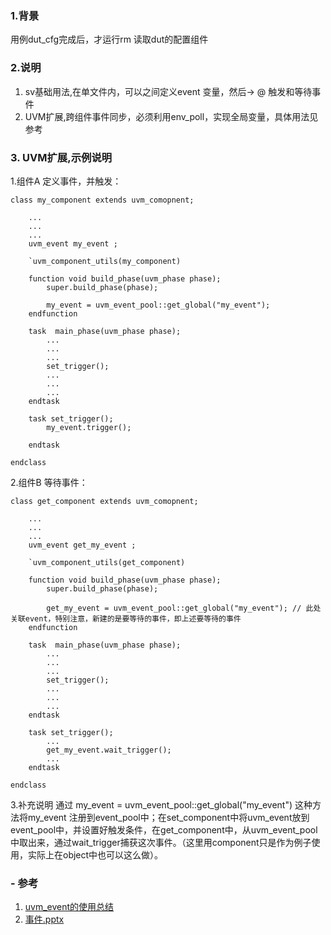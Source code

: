 ### 1.背景
用例dut_cfg完成后，才运行rm 读取dut的配置组件

### 2.说明
1. sv基础用法,在单文件内，可以之间定义event 变量，然后->  @ 触发和等待事件
2. UVM扩展,跨组件事件同步，必须利用env_poll，实现全局变量，具体用法见参考

### 3. UVM扩展,示例说明
1.组件A 定义事件，并触发：
~~~
class my_component extends uvm_comopnent;
 
    ...
    ...
    ...
    uvm_event my_event ;
    
    `uvm_component_utils(my_component)
 
    function void build_phase(uvm_phase phase);
        super.build_phase(phase);
        
        my_event = uvm_event_pool::get_global("my_event"); 
    endfunction
 
    task  main_phase(uvm_phase phase);
        ...
        ...
        ...
        set_trigger();     
        ...
        ...
        ...
    endtask
 
    task set_trigger();
        my_event.trigger();
 
    endtask
 
endclass
~~~

2.组件B 等待事件：
~~~
class get_component extends uvm_comopnent;
 
    ...
    ...
    ...
    uvm_event get_my_event ;
    
    `uvm_component_utils(get_component)
 
    function void build_phase(uvm_phase phase);
        super.build_phase(phase);
        
        get_my_event = uvm_event_pool::get_global("my_event"); // 此处关联event，特别注意，新建的是要等待的事件，即上述要等待的事件
    endfunction
 
    task  main_phase(uvm_phase phase);
        ...
        ...
        ...
        set_trigger();     
        ...
        ...
        ...
    endtask
 
    task set_trigger();
        ...
        get_my_event.wait_trigger();
        ...
    endtask
 
endclass
~~~
3.补充说明
 通过 my_event = uvm_event_pool::get_global("my_event") 这种方法将my_event 注册到event_pool中；在set_component中将uvm_event放到event_pool中，并设置好触发条件，在get_component中，从uvm_event_pool中取出来，通过wait_trigger捕获这次事件。（这里用component只是作为例子使用，实际上在object中也可以这么做）。


### - 参考
1. [uvm_event的使用总结](https://blog.csdn.net/zyj0oo0/article/details/120264318)
2. [事件.pptx](https://github.com/bulaqi/IC-DV.github.io/files/12486444/default.pptx)

